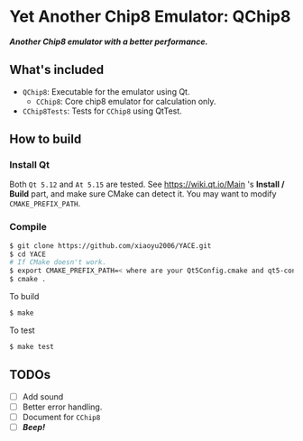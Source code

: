 # Yet Another Chip8 Emulator: QChip8

***Another Chip8 emulator with a better performance.***

## What's included
- `QChip8`: Executable for the emulator using Qt.
   - `CChip8`: Core chip8 emulator for calculation only.
- `CChip8Tests`: Tests for `CChip8` using QtTest.

## How to build

### Install Qt

Both `Qt 5.12` and `At 5.15` are tested. See https://wiki.qt.io/Main 's **Install / Build** part, and make sure CMake can detect it. You may want to modify `CMAKE_PREFIX_PATH`.


### Compile

```bash
$ git clone https://github.com/xiaoyu2006/YACE.git
$ cd YACE
# If CMake doesn't work.
$ export CMAKE_PREFIX_PATH=< where are your Qt5Config.cmake and qt5-config.cmake >
$ cmake .
```

To build
```bash
$ make
```

To test
```bash
$ make test
```

## TODOs
- [ ] Add sound
- [ ] Better error handling.
- [ ] Document for `CChip8`
- [ ] ***Beep!***
